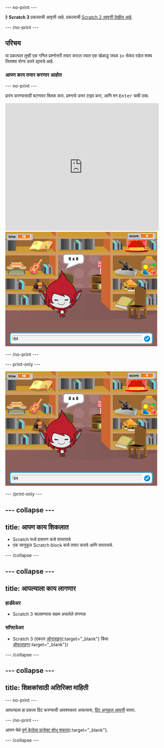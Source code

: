 --- no-print ---

हे **Scratch 3** प्रकल्पाची आवृत्ती आहे. प्रकल्पाची [Scratch 2 आवृत्ती देखील आहे](https://projects.raspberrypi.org/mr-IN/projects/brain-game-scratch2).

--- /no-print ---

## परिचय

या प्रकल्पात तुम्ही एक गणित प्रश्नोत्तरी तयार कराल ज्यात एक खेळाडू जवळ ३० सेकंद राहेल शक्य तितक्या योग्य उत्तरे द्यायचे आहे.

### आपण काय तयार करणार आहोत

--- no-print ---

प्रारंभ करण्यासाठी बटणावर क्लिक करा. प्रश्नाचे उत्तर टाइप करा, आणि मग <kbd>Enter</kbd> चाबी दाबा.

<div class="scratch-preview">
  <iframe allowtransparency="true" width="485" height="402" src="https://scratch.mit.edu/projects/embed/250234955/?autostart=false" frameborder="0" scrolling="no"></iframe>
  <img src="images/brain-final.png">
</div>

--- /no-print ---

--- print-only ---

![Brain Game](images/brain-final.png)

--- /print-only ---

--- collapse ---
---
title: आपण काय शिकलात
---

+ Scratch मध्ये प्रसारण कसे वापरायचे
+ एक सानुकूल Scratch block कसे तयार करावे आणि वापरायचे. 

--- /collapse ---

--- collapse ---
---
title: आपल्याला काय लागणार
---

### हार्डवेअर

+ Scratch 3 चालवण्यास सक्षम असलेले संगणक

### सॉफ्टवेअर

+ Scratch 3 (एकतर [ऑनलाइन](https//rpf.io/scratchon){:target="_blank"} किंवा [ऑफलाइन](https//rpf.io/scratchoff){:target="_blank"})

--- /collapse ---

--- collapse ---
---
title: शिक्षकांसाठी अतिरिक्त माहिती
---

--- no-print ---

आपल्याला हा प्रकल्प प्रिंट करण्याची आवश्यकता असल्यास, [प्रिंट अनुकूल आवृत्ती](https://projects.raspberrypi.org/mr-IN/projects/brain-game/print) वापरा.

--- /no-print ---

आपण येथे [पूर्ण केलेला प्राजेक्ट शोधू शकता](https//rpf.io/p/mr-IN/brain-game-get){:target="_blank"}.

--- /collapse ---
